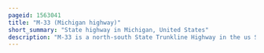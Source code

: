 ```yaml
---
pageid: 1563041
title: "M-33 (Michigan highway)"
short_summary: "State highway in Michigan, United States"
description: "M-33 is a north-south State Trunkline Highway in the us State of Michigan running from interstate 75 at Alger in arenac County North to M-27 near Cheboygan. The Trunkline runs between those Areas through rural Sections of the northeastern lower Peninsula including State and national Forest Areas. The m-33 Connects to a Handful of Parks and crosses several of the Rivers of the Section of the State. It runs parallel with three other State Highways sharing Pavement to connect several small Communities of northern Michigan."
---
```

